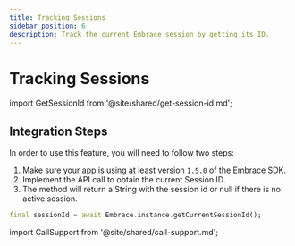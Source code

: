 ```yaml
---
title: Tracking Sessions
sidebar_position: 6
description: Track the current Embrace session by getting its ID.
---
```

# Tracking Sessions

import GetSessionId from '@site/shared/get-session-id.md';

<GetSessionId />

## Integration Steps

In order to use this feature, you will need to follow two steps:

1. Make sure your app is using at least version `1.5.0` of the Embrace SDK.
2. Implement the API call to obtain the current Session ID.
3. The method will return a String with the session id or null if there is no active session.

```dart
final sessionId = await Embrace.instance.getCurrentSessionId();
```

import CallSupport from '@site/shared/call-support.md';

<CallSupport />